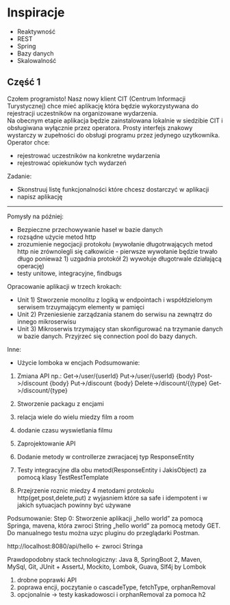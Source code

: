 # Inspiracje

* Reaktywność
* REST
* Spring
* Bazy danych
* Skalowalność

## Część 1

Czołem programisto! Nasz nowy klient CIT (Centrum Informacji Turystycznej) chce mieć aplikację która będzie wykorzystywana do rejestracji uczestników na organizowane wydarzenia.  
Na obecnym etapie aplikacja będzie zainstalowana lokalnie w siedzibie CIT i obsługiwana wyłącznie przez operatora. Prosty interfejs znakowy wystarczy w zupełności do obsługi programu przez jedynego uzytkownika.
Operator chce:
* rejestrować uczestników na konkretne wydarzenia
* rejestrować opiekunów tych wydarzeń

Zadanie:
* Skonstruuj listę funkcjonalności które chcesz dostarczyć w aplikacji
* napisz aplikację



-----
Pomysły na później:

* Bezpieczne przechowywanie haseł w bazie danych
* rozsądne użycie metod http
* zrozumienie negocjacji protokołu (wywołanie długotrwających metod http nie zrównolegli się całkowicie - pierwsze wywołanie będzie trwało długo ponieważ 1) uzgadnia protokół 2) wywołuje długotrwale działającą operację)
* testy unitowe, integracyjne, findbugs


Opracowanie aplikacji w trzech krokach:
* Unit 1) Stworzenie monolitu z logiką w endpointach i współdzielonym serwisem trzuymającym elementy w pamięci
* Unit 2) Przeniesienie zarządzania stanem do serwisu na zewnątrz do innego mikroserwisu
* Unit 3) Mikroserwis trzymający stan skonfigurować na trzymanie danych w bazie danych. Przyjrzeć się connection pool do bazy danych.

Inne:
* Użycie lomboka w encjach
Podsumowanie:
1.	Zmiana API np.:
Get->/user/{userId}
Put->/user/{userId} {body}
Post->/discount {body}
Put->/discount {body} 
Delete->/discount/{(type} 
Get->/discount/{type}
2.	 Stworzenie packagu z encjami

1. relacja wiele do wielu miedzy film a room
2. dodanie czasu wyswietlania filmu
3. Zaprojektowanie API

1. Dodanie metody w controllerze zwracjacej typ ResponseEntity<JakisObject>
2. Testy integracyjne dla obu metod(ResponseEntity<JakisObject> i JakisObject) za pomocą klasy TestRestTemplate
3. Przejrzenie roznic miedzy 4 metodami protokolu http(get,post,delete,put) z wyjasniem które sa safe i idempotent i w jakich sytuacjach powinny być używane

Podsumowanie:
Step 0:
Stworzenie aplikacji „hello world” za pomocą Springa, mavena, która zwroci String „hello world” za pomocą metody GET. Do manualnego testu można uzyc pluginu do przeglądarki Postman.

http://localhost:8080/api/hello <- zwroci Stringa

Prawdopodobny stack technologiczny:
Java 8, SpringBoot 2, Maven, MySql, Git, JUnit + AssertJ, Mockito, Lombok, Guava, Slf4j by Lombok

1.	drobne poprawki API
2.	poprawa encji, poczytanie o cascadeType, fetchType, orphanRemoval
3.	opcjonalnie -> testy kaskadowosci i orphanRemoval za pomoca h2


